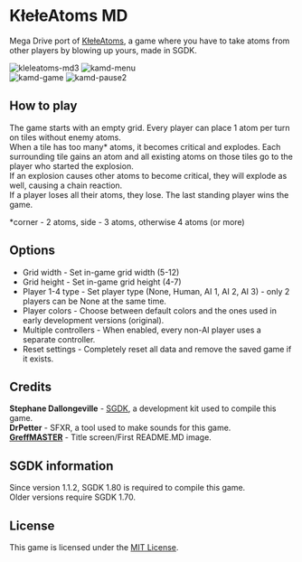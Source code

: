 # KłełeAtoms MD

Mega Drive port of [KłełeAtoms](https://github.com/Nightwolf-47/KleleAtoms), a game where you have to take atoms from other players by blowing up yours, made in SGDK.  

![kleleatoms-md3](https://user-images.githubusercontent.com/72660447/185236242-6d2cb012-f4cf-4e31-9306-1399067d41bd.png)
![kamd-menu](https://user-images.githubusercontent.com/72660447/224516185-9e3cfaa3-c4eb-41b6-ad8a-e13439d8c434.png)  
![kamd-game](https://user-images.githubusercontent.com/72660447/224516218-f0ffcb4b-ef9f-4c2c-a1f3-a815d4de1a11.png)
![kamd-pause2](https://user-images.githubusercontent.com/72660447/224516223-07529fce-3f36-4ac3-88a9-121a02911cb3.png)  

## How to play

The game starts with an empty grid. Every player can place 1 atom per turn on tiles without enemy atoms.  
When a tile has too many* atoms, it becomes critical and explodes. Each surrounding tile gains an atom and all existing atoms on those tiles go to the player who started the explosion.  
If an explosion causes other atoms to become critical, they will explode as well, causing a chain reaction.  
If a player loses all their atoms, they lose. The last standing player wins the game.  
  
\*corner - 2 atoms, side - 3 atoms, otherwise 4 atoms (or more)  

## Options
- Grid width - Set in-game grid width (5-12)  
- Grid height - Set in-game grid height (4-7)  
- Player 1-4 type - Set player type (None, Human, AI 1, AI 2, AI 3) - only 2 players can be None at the same time.  
- Player colors - Choose between default colors and the ones used in early development versions (original).  
- Multiple controllers - When enabled, every non-AI player uses a separate controller.  
- Reset settings - Completely reset all data and remove the saved game if it exists.  

## Credits  
**Stephane Dallongeville** - [SGDK](https://github.com/Stephane-D/sgdk), a development kit used to compile this game.  
**DrPetter** - SFXR, a tool used to make sounds for this game.  
**[GreffMASTER](https://github.com/GreffMASTER)** - Title screen/First README.MD image.

## SGDK information
Since version 1.1.2, SGDK 1.80 is required to compile this game.  
Older versions require SGDK 1.70.

## License
This game is licensed under the [MIT License](https://github.com/Nightwolf-47/KleleAtoms-MD/blob/master/LICENSE).  
